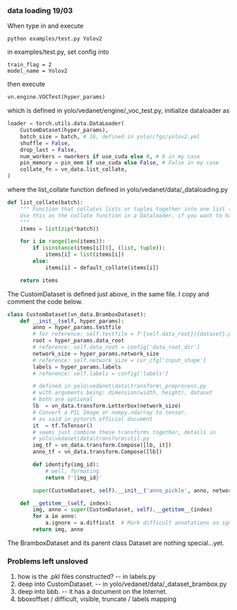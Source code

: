 ### data loading 19/03

When type in and execute

```shell
python examples/test.py Yolov2
```

in examples/test.py, set config into

```shell
train_flag = 2
model_name = Yolov2
```

then execute

```python
vn.engine.VOCTest(hyper_params)
```

which is defined in yolo/vedanet/engine/\_voc_test.py, initialize dataloader as

```python
loader = torch.utils.data.DataLoader(
    CustomDataset(hyper_params),
    batch_size = batch, # 16, defined in yolo/cfgs/yolov2.yml
    shuffle = False,
    drop_last = False,
    num_workers = nworkers if use_cuda else 0, # 0 in my case
    pin_memory = pin_mem if use_cuda else False, # False in my case
    collate_fn = vn_data.list_collate,
)
```

where the list_collate function defined in yolo/vedanet/data/\_dataloading.py

```python
def list_collate(batch):
    """ Function that collates lists or tuples together into one list (of lists/tuples).
    Use this as the collate function in a Dataloader, if you want to have a list of items as an output, as opposed to tensors (eg. Brambox.boxes).
    """
    items = list(zip(*batch))

    for i in range(len(items)):
        if isinstance(items[i][0], (list, tuple)):
            items[i] = list(items[i])
        else:
            items[i] = default_collate(items[i])

    return items
```

The CustomDataset is defined just above, in the same file. I copy and comment the code below.

```python
class CustomDataset(vn_data.BramboxDataset):
    def __init__(self, hyper_params):
        anno = hyper_params.testfile
        # for reference: self.testfile = f'{self.data_root}/{dataset}.pkl'
        root = hyper_params.data_root
        # reference: self.data_root = config['data_root_dir']
        network_size = hyper_params.network_size
        # reference: self.network_size = cur_cfg['input_shape']
        labels = hyper_params.labels
        # reference: self.labels = config['labels']

        # defined in yolo\vedanet\data\transform\_preprocess.py
        # with arguments being: dimension(width, height), dataset
        # both are optional
        lb  = vn_data.transform.Letterbox(network_size)
        # Convert a PIL Image or numpy.ndarray to tensor.
        # as said in pytorch official document
        it  = tf.ToTensor()
        # seems just combine these transforms together, details in
        # yolo\vedanet\data\transform\util.py
        img_tf = vn_data.transform.Compose([lb, it])
        anno_tf = vn_data.transform.Compose([lb])

        def identify(img_id):
            # well, formating
            return f'{img_id}'

        super(CustomDataset, self).__init__('anno_pickle', anno, network_size, labels, identify, img_tf, anno_tf)

    def __getitem__(self, index):
        img, anno = super(CustomDataset, self).__getitem__(index)
        for a in anno:
            a.ignore = a.difficult  # Mark difficult annotations as ignore for pr metric
        return img, anno

```

The BramboxDataset and its parent class Dataset are nothing special...yet.

### Problems left unsloved

1. how is the .pkl files constructed? -- in labels.py
2. deep into CustomDataset. -- in yolo/vedanet/data/\_dataset_brambox.py
3. deep into bbb. -- it has a document on the Internet.
4. bboxoffset / difficult, visible, truncate / labels mapping
